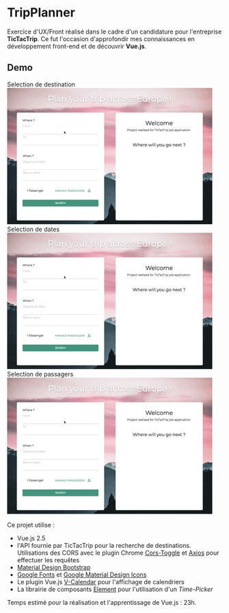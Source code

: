 # TripPlanner

Exercice d'UX/Front réalisé dans le cadre d'un candidature pour l'entreprise **TicTacTrip**.
Ce fut l'occasion d'approfondir mes connaissances en développement front-end et de découvrir **Vue.js**.
<br/>
## Demo
Selection de destination 
![Alt Text](https://github.com/theo-le-donne/TripPlanner/blob/master/assets/gifDest.gif)
Selection de dates
![Alt Text](https://github.com/theo-le-donne/TripPlanner/blob/master/assets/gifDest.gif)
Selection de passagers
![Alt Text](https://github.com/theo-le-donne/TripPlanner/blob/master/assets/gifDest.gif)



Ce projet utilise :
- Vue.js 2.5
- l'API fournie par TicTacTrip pour la recherche de destinations. Utilisations des CORS avec le plugin Chrome [Cors-Toggle](https://chrome.google.com/webstore/detail/cors-toggle/jioikioepegflmdnbocfhgmpmopmjkim?hl=fr) et [Axios](https://github.com/axios/axios) pour effectuer les requêtes
- [Material Design Bootstrap](https://github.com/FezVrasta/bootstrap-material-design)
- [Google Fonts](https://fonts.google.com/) et [Google Material Design Icons](https://material.io/tools/icons/?style=baseline)
- Le plugin Vue.js [V-Calendar](https://github.com/nathanreyes/v-calendar) pour l'affichage de calendriers
- La librairie de composants [Element](http://element.eleme.io/#/en-US) pour l'utilisation d'un *Time-Picker*

Temps estimé pour la réalisation et l'apprentissage de Vue.js : 23h.